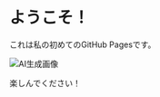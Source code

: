 <h1>ようこそ！</h1>
<p>これは私の初めてのGitHub Pagesです。</p>

<img src="images/Gemini_Generated_Image_zgh8adzgh8adzgh8.png" alt="AI生成画像">
<p>楽しんでください！</p>
</body>
</html>
